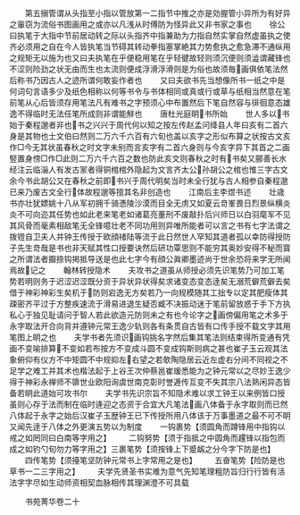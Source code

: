 <!-- { "loadSidebar": true } -->
　　第五搦管谓从头指至小指以管放第一二指节中推之亦是効握管小异所为有好异之軰窃为流俗书图画用之或亦以凡浅从时傅防为怪异此又非书家之事也
　　徐公曰执笔于大指中节前居动转之际以头指齐中指兼助为力指自然实掌自然虚虽执之使齐必须用之自在今人皆执笔当节碍其转动拳指塞掌絶其力势愈执之愈急滞不通纵用之规矩无以施为也又曰夫执笔在乎便稳用笔在乎轻徤故轻则须沉便则须澁谓藏锋也不涩则险劲之状无由而生也太流则便成浮滑浮滑则是为俗也故须毎画俱依笔法然后称书乃因古人之迹所谓何敢妄作者也
　　又曰夫欲书先当想像所书一纸之中是何词句言语多少及纸色相称以何等书令与书体相同或真或行或草与纸相当然意在笔前笔从心后皆须存用笔法凡有难书之字预须心中布置然后下笔自然容与徘徊意态雄逸不得临时无法任笔所成则非谓能觧也
　　唐杜光庭眀书所始
　　世人多以书始于秦程邈者非也书之兴兴于周代何以知之按左传赵孟问绛县人年曰亥有二首六身是其物也士文伯曰然则二万六千六百有六旬也盖以亥字之形似布算之状按古文亥作□今无其状虽春秋之时文字未别而言亥字有二首六身则与今亥字异下其首之二画竪置身傍□作□此则二万六千六百之数也防此亥文则春秋之时有书矣又郦善长水经注云临淄人有发古冡者得铜棺棺外隐起为文言齐太公孙胡公之棺也惟三字古文余今书此胡公又在春秋之前即书兴于周代明矣当时未全行犹与古人相参自秦程邈已来乃废古文全行体故程邈等擅其名非创造也
　　江南后主李煜书述
　　壮歳书亦壮犹嫖姚十八从军初拥千骑慿陵沙漠而目全无虏又如夏云竒峯畏日烈景纵横炎炎不可向迩其任势也如此老来笔老如诸葛亮董刑不废敲扑后兴师日以白羽麾军不见其风骨而毫素相敌笔无全锋噫壮老不同功用则异唯所能者可以言之书有七字法谓之拨镫自卫夫人并钟王传授于欧顔禇陆等流于此日然世人罕知其道者孤以幸防得授防子先生竒哉是书也非天赋其性口授要诀然后研功覃思则不能穷其奥妙安得不秘而寳之所谓法者擫捺钩掲抵导送是也此七字今有顔公眞卿墨迹尚于世余恐将来学无所闻焉故记之
　　翰林转授隐术
　　夫攻书之道虽从师授必须先识笔势乃可加工笔势若明则务于迟涩迟涩既分资于异状异状得矣求诸变态变态逹矣无溺荒僻荒僻去矣借于神彩神彩生矣机于防则宕逸无方矣若乃一向规模随其工拙专以定其肥瘦体其疎密齐平过于方整疾速流于滑易进退生疑否臧不决振动迷于笔前留放惑于手下方执私心于独见耻请问于智人若此欲造元防则未之有也今论字之画傍偏用笔之术多于永字取法开合向背并遵钟元常王逸少轨则各有条贯自古皆有口传手授不载文字其用笔图上眀之也
　　夫学书者先须识画钩挑名字然后集其笔法则结束得所变通有凭画不变喻排算不变如若布按方不变成斗圆不变成钩斯则病之甚也崔子玉云观其法象俯仰有仪方不中矩圆不中规抑左右望之若欹陶隐居云近左虚右分间不同视之不足学之难工并其术也楷法起于上谷王次仲蔡邕崔瑗悉能为之钟元常以之尽妙王逸少得于神彩永禅师不隳世业欧阳询虞世南克彰时誉逓传互变不失其宗八法熟闲异态皆备若眀此道始可攻书尔
　　夫学书先识宗旨不知隐术难以求工钟王以来例皆口授虽则心存于法而制在临时逄迎之态资于合宜大凡笔法画八体备于永字取则而已然八体起于永字之始后汉崔子玉歴钟王已下传授所用八体该于万事墨道之最不可不眀又闻先逹于八体之外更演五势以为制度
　　一钩裹势【须圆角而蹲锋用中指钩以戒之如罔同曰白南等字用之】
　　二钩努势【须于指抵之中圆角而趯锋以指包而成之如钓勺旬勿力等字用之】三裹笔势【须按锋上下蹙衂之分今字下防是也】
　　四传笔势【须擡笔坚防钟元常书上字常用之是也】
　　五奋笔势【险防是也草书一二三字用之】
　　夫学先贤圣书实难为意气先知笔理粗防旨归行行皆有活法字字尽如生动师资相契血脉相传其理渊澄不可具载









　　书苑菁华卷二十
